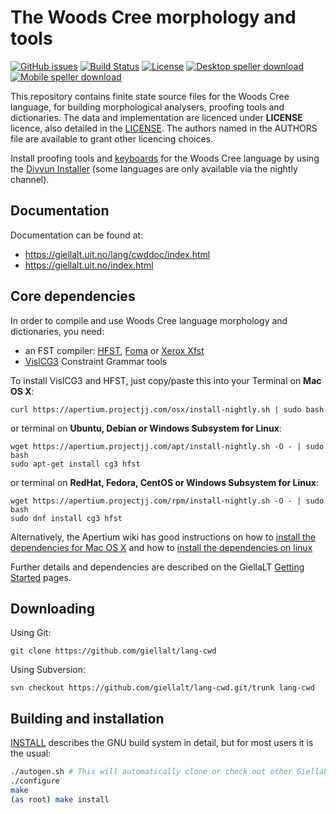 The Woods Cree morphology and tools
==========================================

[![GitHub issues](https://img.shields.io/github/issues-raw/giellalt/lang-cwd)](https://github.com/giellalt/lang-cwd/issues)
[![Build Status](https://divvun-tc.thetc.se/api/github/v1/repository/giellalt/lang-cwd/main/badge.svg)](https://github.com/giellalt/lang-cwd/actions)
[![License](https://img.shields.io/github/license/giellalt/lang-cwd)](https://github.com/giellalt/lang-cwd/blob/main/LICENSE)
[![Desktop speller download](https://img.shields.io/badge/download%40latest-desktop--bhfst-brightgreen)](https://pahkat.uit.no/main/download/speller-cwd?platform=desktop&channel=nightly)
[![Mobile speller download](https://img.shields.io/badge/download%40latest-mobile--bhfst-brightgreen)](https://pahkat.uit.no/main/download/speller-cwd?platform=mbile&channel=nightly)

This repository contains finite state source files for the Woods Cree language,
for building morphological analysers, proofing tools
and dictionaries. The data and implementation are licenced under __LICENSE__
licence, also detailed in the
[LICENSE](https://github.com/giellalt/lang-cwd/blob/main/LICENSE). The
authors named in the AUTHORS file are available to grant other licencing
choices.

Install proofing tools and [keyboards](https://github.com/giellalt/keyboard-cwd)
for the Woods Cree language by using the [Divvun Installer](http://divvun.no)
(some languages are only available via the nightly channel).

Documentation
-------------

Documentation can be found at:

-   <https://giellalt.uit.no/lang/cwddoc/index.html>
-   <https://giellalt.uit.no/index.html>

Core dependencies
-----------------

In order to compile and use Woods Cree language morphology and
dictionaries, you need:

- an FST compiler: [HFST](https://github.com/hfst/hfst), [Foma](https://github.com/mhulden/foma) or [Xerox Xfst](https://web.stanford.edu/~laurik/fsmbook/home.html)
- [VislCG3](https://visl.sdu.dk/svn/visl/tools/vislcg3/trunk) Constraint Grammar tools

To install VislCG3 and HFST, just copy/paste this into your Terminal on **Mac OS X**:

```
curl https://apertium.projectjj.com/osx/install-nightly.sh | sudo bash
```

or terminal on **Ubuntu, Debian or Windows Subsystem for Linux**:

```
wget https://apertium.projectjj.com/apt/install-nightly.sh -O - | sudo bash
sudo apt-get install cg3 hfst
```

or terminal on **RedHat, Fedora, CentOS or Windows Subsystem for Linux**:

```
wget https://apertium.projectjj.com/rpm/install-nightly.sh -O - | sudo bash
sudo dnf install cg3 hfst
```

Alternatively, the Apertium wiki has good instructions on how to [install the dependencies for Mac
OS X](https://wiki.apertium.org/wiki/Apertium_on_Mac_OS_X) and how to [install
the dependencies on
linux](https://wiki.apertium.org/wiki/Installation_of_grammar_libraries)

Further details and dependencies are described on the GiellaLT [Getting Started](https://giellalt.uit.no/infra/GettingStarted.html) pages.

Downloading
-----------

Using Git:
```
git clone https://github.com/giellalt/lang-cwd
```

Using Subversion:
```
svn checkout https://github.com/giellalt/lang-cwd.git/trunk lang-cwd
```

Building and installation
-------------------------

[INSTALL](https://github.com/giellalt/lang-cwd/blob/main/INSTALL)
describes the GNU build system in detail, but for most users it is the usual:

```sh
./autogen.sh # This will automatically clone or check out other GiellaLT dependencies
./configure
make
(as root) make install
```
